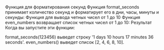 Функция для форматирования секунд
Функция format_seconds принимает количество секунд и форматирует его в дни, часы, минуты и секунды:
Функция для вывода четных чисел от 1 до 10
Функция even_numbers возвращает список четных чисел от 1 до 10:
Результат
Когда вы запустите эти функции:

format_seconds(123456) выведет строку '1 days 10 hours 17 minutes 36 seconds'.
even_numbers() выведет список [2, 4, 6, 8, 10].
